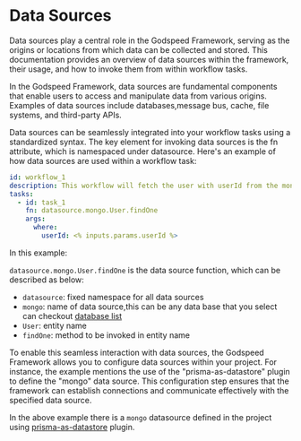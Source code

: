 # Data Sources

Data sources play a central role in the Godspeed Framework, serving as the origins or locations from which data can be collected and stored. This documentation provides an overview of data sources within the framework, their usage, and how to invoke them from within workflow tasks.

In the Godspeed Framework, data sources are fundamental components that enable users to access and manipulate data from various origins. Examples of data sources include databases,message bus, cache, file systems, and third-party APIs.

Data sources can be seamlessly integrated into your workflow tasks using a standardized syntax. The key element for invoking data sources is the fn attribute, which is namespaced under datasource. Here's an example of how data sources are used within a workflow task:

```yaml
id: workflow_1
description: This workflow will fetch the user with userId from the mongo database
tasks:
  - id: task_1
    fn: datasource.mongo.User.findOne
    args:
      where:
        userId: <% inputs.params.userId %>
```

In this example:

`datasource.mongo.User.findOne` is the data source function, which can be described as below:

  - `datasource`: fixed namespace for all data sources
  - `mongo`: name of data source,this can be any data base that you select can checkout [database list](/docs/getting_started/create_blog_project#prisma-supports-wide-range-of-databases)
  - `User`: entity name
  - `findOne`: method to be invoked in entity name

To enable this seamless interaction with data sources, the Godspeed Framework allows you to configure data sources within your project. For instance, the example mentions the use of the "prisma-as-datastore" plugin to define the "mongo" data source. This configuration step ensures that the framework can establish connections and communicate effectively with the specified data source.

In the above example there is a `mongo` datasource defined in the project using [prisma-as-datastore](https://www.npmjs.com/package/@godspeedsystems/plugins-prisma-as-datastore) plugin.